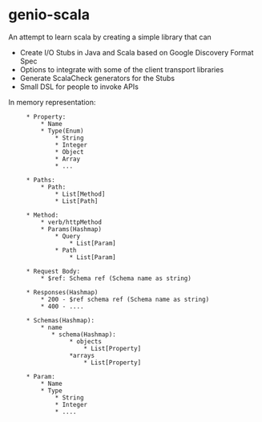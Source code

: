 # genio-scala
An attempt to learn scala by creating a simple library that can 

* Create I/O Stubs in Java and Scala based on Google Discovery Format Spec
* Options to integrate with some of the client transport libraries
* Generate ScalaCheck generators for the Stubs
* Small DSL for people to invoke APIs

In memory representation:
   
		 * Property:
			 * Name
			 * Type(Enum)
				 * String
                 * Integer
                 * Object
                 * Array
                 * ...

		 * Paths:  
			 * Path:  
				 * List[Method]  
				 * List[Path]  

		 * Method:  
			 * verb/httpMethod  
			 * Params(Hashmap)
			 	 * Query
			 	 	 * List[Param]  
				 * Path
				 	 * List[Param]  

		 * Request Body:  
			 * $ref: Schema ref (Schema name as string)  

		 * Responses(Hashmap)
		 	 * 200 - $ref schema ref (Schema name as string)  
             * 400 - ....  

		 * Schemas(Hashmap):  
			 * name 
			 	* schema(Hashmap):  
                	 * objects
                	 	 * List[Property]  
                	 *arrays
                	 	 * List[Property]  

		 * Param:  
			 * Name  
			 * Type
			 	 * String  
        		 * Integer  
        		 * ....  
